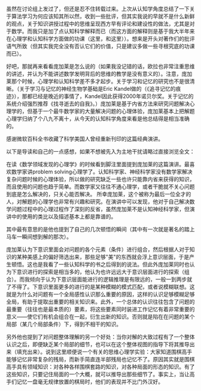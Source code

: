 虽然在讨论组上发过了，但还是忍不住转载过来。上次从认知学角度总结了一下关于算法学习为何应该知其所以然，收到一些批评，但其实我说的早就不是什么新鲜的观点，关于知识讲授过程中的思维呈现西方早有评论和建设性的做法，尤其是对于数学。而我只是加了点认知科学解释而已（而这方面的解释则是基于我大半年来在心理学和认知科学方面做的功课（这里，和这里））。想来是开头对著作们的批评语气所致（但其实我完全没有否认它们的价值，只是建议多做一些寻根究底的功课而已）。

好吧，那就再来看看庞加莱是怎么说的（如果我没记错的话，欧拉也非常注重思维的讲述，并认为不能讲述数学发明背后的思维的教学是没有意义的）。注意，庞加莱那个时候，心理学和认知科学差不多才起步。关于学习和记忆的研究也不是很清晰。（关于学习与记忆的神经生物学基础是Eric Kandel做的（《追寻记忆的痕迹》），那都已经是晚近的事情了，Kandel因此获得2000年诺贝尔奖。关于记忆的系统介绍强烈推荐《找寻逝去的自我》。）庞加莱是基于内省方法来研究问题解决心理学的，但基于一个最牛数学家的大量解决问题的心理体验，庞加莱基本上把解题心理学归纳了个八九不离十，从今天的认知科学角度来看是他总结得是相当准确的。

感谢微软百科全书收藏了科学美国人曾经重新刊印的这篇经典演讲。

以下是导读和自己的一点感想，如果不想被先入为主地干扰请略过直接浏览全文：

在读《数学领域发现的心理学》的时候看到脚注里面提到庞加莱的这篇演讲。最喜欢数学家讲problem solving心理学了。认知科学家、神经科学家没有数学家解决复杂问题时候的心理体验，所以做的研究缺乏一些也许只能靠内省来获得的知识，而且使用的问题也趋于简单。而数学家又往往不通心理学，或者干脆就不关心问题到底是怎么解决的，只关心能否解决。
所幸庞加莱，这个被称为最后一位全才的人，对解题的心理学也非常有兴趣和研究。在演讲中可以发现，他对于自己解决数学问题过程中的心理过程作了深刻的反省，虽然庞加莱不是认知神经科学家，但演讲中的使用的类比以及描述基本上都是靠谱的。

其中最有意思的是他也提到了自己的几次顿悟的瞬间（其中有一次就是著名的踏上马车一瞬间想到解的那次）。

庞加莱认为下意识里面会对问题的各个元素（条件）进行组合，然后根据人对于知识的某种美感上的偏好筛选出来，那些足够"美"的东西就会浮上意识层面，于是产生顿悟。这也是我看了一些认知科学的书之后得到的说法。但此外庞加莱同时也认为下意识进行的探索是相当多的，他认为也许远远大于意识层面进行的探索（组合）。而我倾向于认为下意识层面能进行的逻辑推理是有限远的，一般一到两步就了不得了。下意识里面更多的进行的是某种模糊的模式匹配，或者说模糊联想。这就是为什么对问题有一个全局感性认识那么重要的原因，这样的认识足够模糊足够全局，有助于提取出重要的相关知识来。此外，一个总体的认识往往包含了问题的最重要（往往也是最本质的）要素，将这些要素同时装进工作记忆有着非常重要的意义——使它们有机会组合在一起，衍生出新的知识。否则就是陷在在问题的某个局部（某几个局部条件）下，得到不相干的知识。

另外他也提到了对问题整体理解的另一个好处：当你对解的大致过程有了一个整体认识之后，即便缺乏某个局部的细节，也可以在这个整体视图的指导下将其推导出来（填充出来）。说到这里顺便说一个有关的思维心理学实验：大家知道围棋高手能够记忆非常复杂的残局，而新手简直连半部残局也记忆不了。原因其实就是围棋高手具有领域知识：对各种各样围棋套路的知识，对各种局面的形态的知识。有了这些知识，只要记住局面的一个大概，就可以推导出那些细节了。事实上，当让高手们记忆一盘毫无规律放置的棋局时，他们的表现并不比门外汉好。